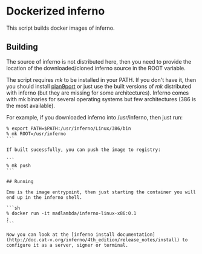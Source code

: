 # Dockerized inferno

This script builds docker images of inferno.

## Building

The source of inferno is not distributed here, then you need to provide 
the location of the downloaded/cloned inferno source in the ROOT variable.

The script requires _mk_ to be installed in your PATH. If you don't have it, 
then you should install [plan9port](https://github.com/9fans/plan9port)
or just use the built versions of _mk_ distributed with inferno (but they 
are missing for some architectures). Inferno comes with mk binaries for 
several operating systems but few architectures (386 is the most available).

For example, if you downloaded inferno into /usr/inferno, then just run:

`````
% export PATH=$PATH:/usr/inferno/Linux/386/bin
% mk ROOT=/usr/inferno
```

If built sucessfully, you can push the image to registry:

```
% mk push
```

## Running

Emu is the image entrypoint, then just starting the container you will
end up in the inferno shell.

```sh
% docker run -it madlambda/inferno-linux-x86:0.1
; 
```

Now you can look at the [inferno install documentation](http://doc.cat-v.org/inferno/4th_edition/release_notes/install) to configure it as a server, signer or terminal.
